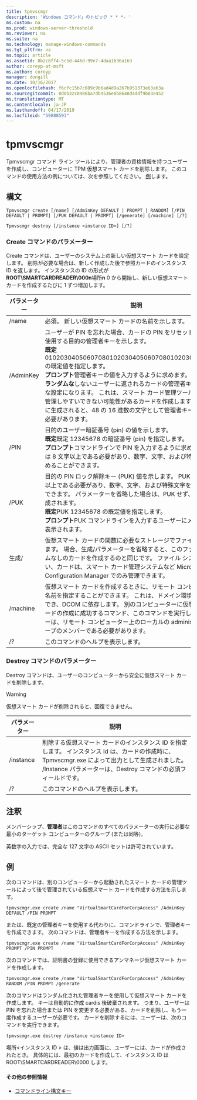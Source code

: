 ```yaml
---
title: tpmvscmgr
description: 'Windows コマンド」のトピック * * *- '
ms.custom: na
ms.prod: windows-server-threshold
ms.reviewer: na
ms.suite: na
ms.technology: manage-windows-commands
ms.tgt_pltfrm: na
ms.topic: article
ms.assetid: 8b2c8ff4-5c5d-446d-99e7-4daa1b36a163
author: coreyp-at-msft
ms.author: coreyp
manager: dongill
ms.date: 10/16/2017
ms.openlocfilehash: f6cfc15b7c089c9b6ad4d9a267b951373e63a63a
ms.sourcegitcommit: 0d0b32c8986ba7db9536e0b8648d4ddf9b03e452
ms.translationtype: MT
ms.contentlocale: ja-JP
ms.lasthandoff: 04/17/2019
ms.locfileid: "59888593"
---
```

# <a name="tpmvscmgr"></a>tpmvscmgr



Tpmvscmgr コマンド ライン ツールにより、管理者の資格情報を持つユーザーを作成し、コンピューターに TPM 仮想スマート カードを削除します。 このコマンドの使用方法の例については、次を参照してください。 [例](#BKMK_Examples)します。

## <a name="syntax"></a>構文

```
Tpmvscmgr create [/name] [/AdminKey DEFAULT | PROMPT | RANDOM] [/PIN DEFAULT | PROMPT] [/PUK DEFAULT | PROMPT] [/generate] [/machine] [/?]
```
```
Tpmvscmgr destroy [/instance <instance ID>] [/?]
```

### <a name="parameters-for-create-command"></a>Create コマンドのパラメーター

Create コマンドは、ユーザーのシステム上の新しい仮想スマート カードを設定します。 削除が必要な場合は、新しく作成した後で参照カードのインスタンス ID を返します。 インスタンスの ID の形式が**ROOT\SMARTCARDREADER\000n**場所**n** 0 から開始し、新しい仮想スマート カードを作成するたびに 1 ずつ増加します。

|パラメーター|説明|
|---------|-----------|
|/name|必須。 新しい仮想スマート カードの名前を示します。|
|/AdminKey|ユーザーが PIN を忘れた場合、カードの PIN をリセットするために使用する目的の管理者キーを示します。</br>**既定**010203040506070801020304050607080102030405060708 の既定値を指定します。</br>**プロンプト**管理者キーの値を入力するように求めます。</br>**ランダムな**しないユーザーに返されるカードの管理者キーのランダムな設定になります。 これは、スマート カード管理ツールを使用して管理しやすいできない可能性があるカードを作成します。 ランダムに生成されると、48 の 16 進数の文字として管理者キーを入力する必要があります。|
|/PIN|目的のユーザー暗証番号 (pin) の値を示します。</br>**既定**既定 12345678 の暗証番号 (pin) を指定します。</br>**プロンプト**コマンドラインで PIN を入力するように求めます。 PIN は 8 文字以上である必要があり、数字、文字、および特殊文字を含めることができます。|
|/PUK|目的の PIN ロック解除キー (PUK) 値を示します。 PUK 値は 8 文字以上である必要があり、数字、文字、および特殊文字を含めることができます。 パラメーターを省略した場合は、PUK せず、カードが作成されます。</br>**既定**PUK 12345678 の既定値を指定します。</br>**プロンプト**PUK コマンドラインを入力するユーザーにメッセージが表示されます。|
|生成/|仮想スマート カードの関数に必要なストレージでファイルを生成します。 場合、生成/パラメーターを省略すると、このファイル システムなしのカードを作成するのと同じです。 ファイル システムがない、カードは、スマート カード管理システムなど Microsoft Configuration Manager でのみ管理できます。|
|/machine|仮想スマート カードを作成するときに、リモート コンピューターの名前を指定することができます。 これは、ドメイン環境のみで使用でき、DCOM に依存します。 別のコンピューターに仮想スマート カードの作成に成功するコマンド、このコマンドを実行しているユーザーは、リモート コンピューター上のローカルの administrators グループのメンバーである必要があります。|
|/?|このコマンドのヘルプを表示します。|

### <a name="parameters-for-destroy-command"></a>Destroy コマンドのパラメーター

Destroy コマンドは、ユーザーのコンピューターから安全に仮想スマート カードを削除します。

> [!WARNING]
> 仮想スマート カードが削除されると、回復できません。

|パラメーター|説明|
|---------|-----------|
|/instance|削除する仮想スマート カードのインスタンス ID を指定します。 インスタンス Id は、カードの作成時に、Tpmvscmgr.exe によって出力として生成されました。 /Instance パラメーターは、Destroy コマンドの必須フィールドです。|
|/?|このコマンドのヘルプを表示します。|

## <a name="remarks"></a>注釈

メンバーシップ、**管理者**はこのコマンドのすべてのパラメーターの実行に必要な最小のターゲット コンピューターのグループ (または同等)。

英数字の入力では、完全な 127 文字の ASCII セットは許可されています。

## <a name="BKMK_Examples"></a>例

次のコマンドは、別のコンピューターから起動されたスマート カードの管理ツールによって後で管理されている仮想スマート カードを作成する方法を示します。
```
tpmvscmgr.exe create /name "VirtualSmartCardForCorpAccess" /AdminKey DEFAULT /PIN PROMPT
```
または、既定の管理者キーを使用する代わりに、コマンドラインで、管理者キーを作成できます。 次のコマンドは、管理者キーを作成する方法を示します。
```
tpmvscmgr.exe create /name "VirtualSmartCardForCorpAccess" /AdminKey PROMPT /PIN PROMPT
```
次のコマンドでは、証明書の登録に使用できるアンマネージ仮想スマート カードを作成します。
```
tpmvscmgr.exe create /name "VirtualSmartCardForCorpAccess" /AdminKey RANDOM /PIN PROMPT /generate
```
次のコマンドはランダム化された管理者キーを使用して仮想スマート カードを作成します。 キーは自動的に作成 cardis 後破棄されます。 つまり、ユーザーは PIN を忘れた場合または PIN を変更する必要がある、カードを削除し、もう一度作成するユーザーが必要です。 カードを削除するには、ユーザーは、次のコマンドを実行できます。
```
tpmvscmgr.exe destroy /instance <instance ID> 
```
場所\<インスタンス ID > は、値は出力画面に、ユーザーには、カードが作成されたとき。 具体的には、最初のカードを作成して、インスタンス ID は ROOT\SMARTCARDREADER\0000 します。

#### <a name="additional-references"></a>その他の参照情報

-   [コマンドライン構文キー](command-line-syntax-key.md)